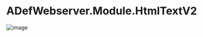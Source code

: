 # ADefWebserver.Module.HtmlTextV2
![image](https://github.com/ADefWebserver/ADefWebserver.Module.HtmlTextV2/assets/1857799/f10fb984-2bd8-4985-8d6e-bb083d55b3e4)
